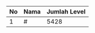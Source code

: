 | No | Nama            | Jumlah Level |
|----|-----------------|--------------|
| 1  | #    |    5428        |
